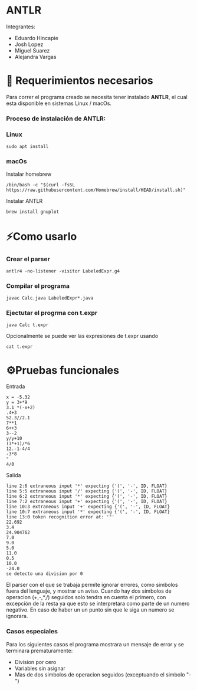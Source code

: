 # ANTLR

Integrantes:

- Eduardo Hincapie 
- Josh Lopez 
- Miguel Suarez 
- Alejandra Vargas


# 🧷 Requerimientos necesarios

Para correr el programa creado se necesita tener instalado **ANTLR**, el cual esta disponible en sistemas Linux / macOs.

### Proceso de instalación de ANTLR: 

### Linux
```
sudo apt install 
```



### macOs
Instalar homebrew
```
/bin/bash -c "$(curl -fsSL https://raw.githubusercontent.com/Homebrew/install/HEAD/install.sh)"
```

Instalar ANTLR
```
brew install gnuplot
```



# ⚡Como usarlo

### Crear el parser
```
antlr4 -no-listener -visitor LabeledExpr.g4
```
### Compilar el programa
```
javac Calc.java LabeledExpr*.java
```
### Ejectutar el progrma con t.expr
```
java Calc t.expr
```
Opcionalmente se puede ver las expresiones de t.expr usando
```
cat t.expr
```

# ⚙Pruebas funcionales

Entrada  
```    
x = -5.32      
y = 3+*9      
3.1 *(-x+2)      
.4+3      
52.3//2.1      
7**1      
6++3      
3--2      
y/y+10      
(3*+1)/*6      
12.-1-4/4      
-3*8      
"
4/0
```

Salida
```
line 2:6 extraneous input '*' expecting {'(', '-', ID, FLOAT}
line 5:5 extraneous input '/' expecting {'(', '-', ID, FLOAT}
line 6:2 extraneous input '*' expecting {'(', '-', ID, FLOAT}
line 7:2 extraneous input '+' expecting {'(', '-', ID, FLOAT}
line 10:3 extraneous input '+' expecting {'(', '-', ID, FLOAT}
line 10:7 extraneous input '*' expecting {'(', '-', ID, FLOAT}
line 13:0 token recognition error at: '"'
22.692
3.4
24.904762
7.0
9.0
5.0
11.0
0.5
10.0
-24.0
se detecto una division por 0
```
El parser con el que se trabaja permite ignorar errores, como simbolos fuera del lenguaje, y mostrar un aviso. Cuando hay dos simbolos de operacion (+,-,*,/) seguidos solo tendra en cuenta el primero, con excepción  de la resta ya que esto se interpretara como parte de un numero negativo. En caso de haber un un punto sin que le siga un numero se ignorara.
### Casos especiales
Para los siguientes casos el programa mostrara un mensaje de error y se terminara prematuramente:
- Division por cero
- Variables sin asignar
- Mas de dos simbolos de operacion seguidos (exceptuando el simbolo "-")
